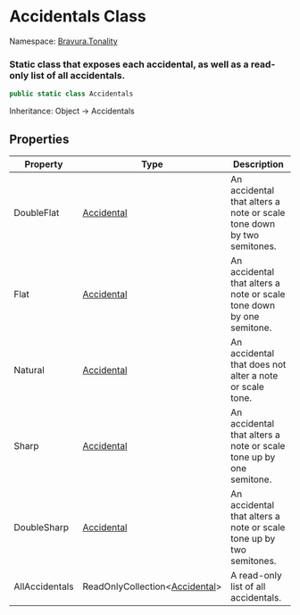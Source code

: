 # Accidentals Class

Namespace: [Bravura.Tonality](./Bravura.Tonality.md)

### Static class that exposes each accidental, as well as a read-only list of all accidentals.

```csharp
public static class Accidentals
```

Inheritance: Object -> Accidentals

## Properties
| Property       | Type                                                                | Description                                                           |
|----------------|---------------------------------------------------------------------|-----------------------------------------------------------------------|
| DoubleFlat     | [Accidental](./Bravura.Tonality.Accidental.md)                      | An accidental that alters a note or scale tone down by two semitones. |
| Flat           | [Accidental](./Bravura.Tonality.Accidental.md)                      | An accidental that alters a note or scale tone down by one semitone.  |
| Natural        | [Accidental](./Bravura.Tonality.Accidental.md)                      | An accidental that does not alter a note or scale tone.               |
| Sharp          | [Accidental](./Bravura.Tonality.Accidental.md)                      | An accidental that alters a note or scale tone up by one semitone.    |
| DoubleSharp    | [Accidental](./Bravura.Tonality.Accidental.md)                      | An accidental that alters a note or scale tone up by two semitones.   |
| AllAccidentals | ReadOnlyCollection\<[Accidental](./Bravura.Tonality.Accidental.md)> | A read-only list of all accidentals.                                  |
